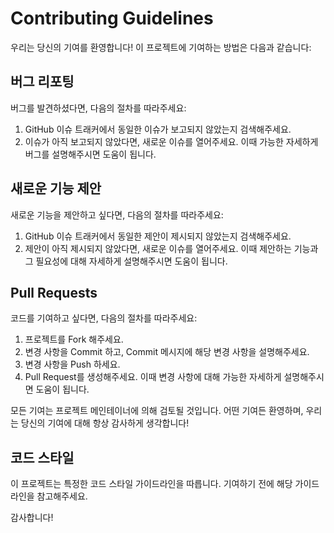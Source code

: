 # Contributing Guidelines

우리는 당신의 기여를 환영합니다! 이 프로젝트에 기여하는 방법은 다음과 같습니다:

## 버그 리포팅

버그를 발견하셨다면, 다음의 절차를 따라주세요:

1. GitHub 이슈 트래커에서 동일한 이슈가 보고되지 않았는지 검색해주세요.
2. 이슈가 아직 보고되지 않았다면, 새로운 이슈를 열어주세요. 이때 가능한 자세하게 버그를 설명해주시면 도움이 됩니다.

## 새로운 기능 제안

새로운 기능을 제안하고 싶다면, 다음의 절차를 따라주세요:

1. GitHub 이슈 트래커에서 동일한 제안이 제시되지 않았는지 검색해주세요.
2. 제안이 아직 제시되지 않았다면, 새로운 이슈를 열어주세요. 이때 제안하는 기능과 그 필요성에 대해 자세하게 설명해주시면 도움이 됩니다.

## Pull Requests

코드를 기여하고 싶다면, 다음의 절차를 따라주세요:

1. 프로젝트를 Fork 해주세요.
2. 변경 사항을 Commit 하고, Commit 메시지에 해당 변경 사항을 설명해주세요.
3. 변경 사항을 Push 하세요.
4. Pull Request를 생성해주세요. 이때 변경 사항에 대해 가능한 자세하게 설명해주시면 도움이 됩니다.  

모든 기여는 프로젝트 메인테이너에 의해 검토될 것입니다. 어떤 기여든 환영하며, 우리는 당신의 기여에 대해 항상 감사하게 생각합니다!

## 코드 스타일

이 프로젝트는 특정한 코드 스타일 가이드라인을 따릅니다. 기여하기 전에 해당 가이드라인을 참고해주세요.

감사합니다!
